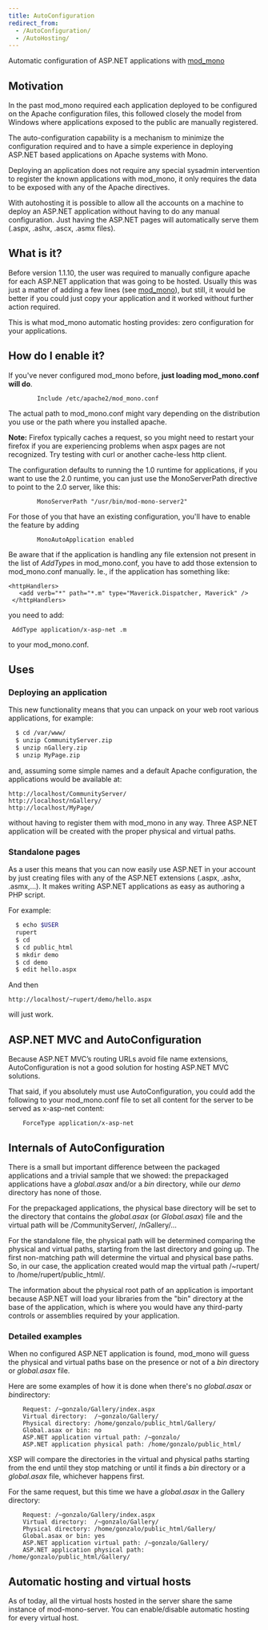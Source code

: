 ```yaml
---
title: AutoConfiguration
redirect_from:
  - /AutoConfiguration/
  - /AutoHosting/
---
```


Automatic configuration of ASP.NET applications with [mod_mono](/docs/web/mod_mono/)

Motivation
----------

In the past mod_mono required each application deployed to be configured on the Apache configuration files, this followed closely the model from Windows where applications exposed to the public are manually registered.

The auto-configuration capability is a mechanism to minimize the configuration required and to have a simple experience in deploying ASP.NET based applications on Apache systems with Mono.

Deploying an application does not require any special sysadmin intervention to register the known applications with mod_mono, it only requires the data to be exposed with any of the Apache directives.

With autohosting it is possible to allow all the accounts on a machine to deploy an ASP.NET application without having to do any manual configuration. Just having the ASP.NET pages will automatically serve them (.aspx, .ashx, .ascx, .asmx files).

What is it?
-----------

Before version 1.1.10, the user was required to manually configure apache for each ASP.NET application that was going to be hosted. Usually this was just a matter of adding a few lines (see [mod_mono](/docs/web/mod_mono/)), but still, it would be better if you could just copy your application and it worked without further action required.

This is what mod_mono automatic hosting provides: zero configuration for your applications.

How do I enable it?
-------------------

If you've never configured mod_mono before, **just loading mod_mono.conf will do**.

            Include /etc/apache2/mod_mono.conf

The actual path to mod_mono.conf might vary depending on the distribution you use or the path where you installed apache.

**Note:** Firefox typically caches a request, so you might need to restart your firefox if you are experiencing problems when aspx pages are not recognized. Try testing with curl or another cache-less http client.

The configuration defaults to running the 1.0 runtime for applications, if you want to use the 2.0 runtime, you can just use the MonoServerPath directive to point to the 2.0 server, like this:

            MonoServerPath "/usr/bin/mod-mono-server2"

For those of you that have an existing configuration, you'll have to enable the feature by adding

            MonoAutoApplication enabled

Be aware that if the application is handling any file extension not present in the list of *AddType*s in mod_mono.conf, you have to add those extension to mod_mono.conf manually. Ie., if the application has something like:

    <httpHandlers>
       <add verb="*" path="*.m" type="Maverick.Dispatcher, Maverick" />
     </httpHandlers>

you need to add:

     AddType application/x-asp-net .m

to your mod_mono.conf.

Uses
----

### Deploying an application

This new functionality means that you can unpack on your web root various applications, for example:

``` bash
  $ cd /var/www/
  $ unzip CommunityServer.zip
  $ unzip nGallery.zip
  $ unzip MyPage.zip
```

and, assuming some simple names and a default Apache configuration, the applications would be available at:

    http://localhost/CommunityServer/
    http://localhost/nGallery/
    http://localhost/MyPage/

without having to register them with mod_mono in any way. Three ASP.NET application will be created with the proper physical and virtual paths.

### Standalone pages

As a user this means that you can now easily use ASP.NET in your account by just creating files with any of the ASP.NET extensions (.aspx, .ashx, .asmx,...). It makes writing ASP.NET applications as easy as authoring a PHP script.

For example:

``` bash
  $ echo $USER
  rupert
  $ cd
  $ cd public_html
  $ mkdir demo
  $ cd demo
  $ edit hello.aspx
```

And then

    http://localhost/~rupert/demo/hello.aspx

will just work.

ASP.NET MVC and AutoConfiguration
---------------------------------

Because ASP.NET MVC’s routing URLs avoid file name extensions, AutoConfiguration is not a good solution for hosting ASP.NET MVC solutions.

That said, if you absolutely must use AutoConfiguration, you could add the following to your mod_mono.conf file to set all content for the server to be served as x-asp-net content:

        ForceType application/x-asp-net

Internals of AutoConfiguration
------------------------------

There is a small but important difference between the packaged applications and a trivial sample that we showed: the prepackaged applications have a *global.asax* and/or a *bin* directory, while our *demo* directory has none of those.

For the prepackaged applications, the physical base directory will be set to the directory that contains the *global.asax* (or *Global.asax*) file and the virtual path will be /CommunityServer/, /nGallery/...

For the standalone file, the physical path will be determined comparing the physical and virtual paths, starting from the last directory and going up. The first non-matching path will determine the virtual and physical base paths. So, in our case, the application created would map the virtual path /\~rupert/ to /home/rupert/public_html/.

The information about the physical root path of an application is important because ASP.NET will load your libraries from the "bin" directory at the base of the application, which is where you would have any third-party controls or assemblies required by your application.

### Detailed examples

When no configured ASP.NET application is found, mod_mono will guess the physical and virtual paths base on the presence or not of a *bin* directory or *global.asax* file.

Here are some examples of how it is done when there's no *global.asax* or *bin*directory:

        Request: /~gonzalo/Gallery/index.aspx
        Virtual directory:  /~gonzalo/Gallery/
        Physical directory: /home/gonzalo/public_html/Gallery/
        Global.asax or bin: no
        ASP.NET application virtual path: /~gonzalo/
        ASP.NET application physical path: /home/gonzalo/public_html/

 XSP will compare the directories in the virtual and physical paths starting from the end until they stop matching or until it finds a *bin* directory or a *global.asax* file, whichever happens first.

For the same request, but this time we have a *global.asax* in the Gallery directory:

        Request: /~gonzalo/Gallery/index.aspx
        Virtual directory:  /~gonzalo/Gallery/
        Physical directory: /home/gonzalo/public_html/Gallery/
        Global.asax or bin: yes
        ASP.NET application virtual path: /~gonzalo/Gallery/
        ASP.NET application physical path: /home/gonzalo/public_html/Gallery/

Automatic hosting and virtual hosts
-----------------------------------

As of today, all the virtual hosts hosted in the server share the same instance of mod-mono-server. You can enable/disable automatic hosting for every virtual host.
